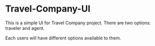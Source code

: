 # Travel-Company-UI
This is a simple UI for Travel Company project. There are two options: traveler and agent.

Each users will have different options available to them. 

